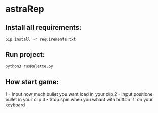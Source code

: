 # astraRep

## Install all requirements:

  `pip install -r requirements.txt`
  
## Run project:
  
  `python3 rusRulette.py`

## How start game:

 1 - Input how much bullet you want load in your clip
 2 - Input positione bullet in your clip
 3 - Stop spin when you whant with button '1' on your keyboard
